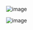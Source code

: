 
![image](https://user-images.githubusercontent.com/81767933/175776028-17f785b0-2f67-45e4-9531-afcedd990f95.png)

![image](https://user-images.githubusercontent.com/81767933/175776055-1e6d4dee-1c55-40b4-930e-fbeeef3398a2.png)
